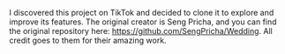 I discovered this project on TikTok and decided to clone it to explore and improve its features. The original creator is Seng Pricha, and you can find the original repository here: https://github.com/SengPricha/Wedding. 
All credit goes to them for their amazing work.